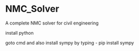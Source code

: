 # NMC_Solver
A complete NMC solver for civil engineering

install python

goto cmd and also install sympy by typing - pip install sympy
